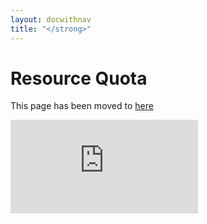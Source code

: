 ```yaml
---
layout: docwithnav
title: "</strong>"
---
```

<!-- BEGIN MUNGE: UNVERSIONED_WARNING -->


<!-- END MUNGE: UNVERSIONED_WARNING -->

Resource Quota
========================================
This page has been moved to [here](../../admin/resourcequota/README.html)

<!-- BEGIN MUNGE: GENERATED_ANALYTICS -->
[![Analytics](https://kubernetes-site.appspot.com/UA-36037335-10/GitHub/docs/user-guide/resourcequota/README.md?pixel)]()
<!-- END MUNGE: GENERATED_ANALYTICS -->


